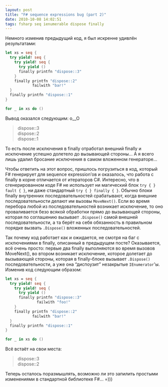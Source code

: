 ```yaml
---
layout: post
title: "F# sequence expressions bug (part 2)"
date: 2010-10-08 14:02:51
tags: fsharp seq ienumerable dispose finally
---
```

Немного изменив предыдущий код, я был искренне удивлён результатами:

```fsharp
let xs = seq {
  try yield! seq {
    try yield! seq {
      try yield ()
      finally printfn "dispose::3"
    }
    finally printfn "dispose::2"
            failwith "bar!"
  }
  finally printfn "dispose::1"
}

for _ in xs do ()
```

Вывод оказался следующим: o__O

> dispose::3<br/>
> dispose::2<br/>
> dispose::1

То есть после исключения в finally отработал внешний finally и исключение успешно долетело до вызывающей стороны… А я всего лишь удалил бросание исключения в самом вложенном генераторе…

Чтобы ответить на этот вопрос, пришлось погрузиться в код, который F# генерирует для sequence expression’ов и оказалось, что работа с finally в корне отличается от итераторов C#. Интересно, что в сгенерированном коде F# не использует ни магический блок `try { } fault { }`, ни даже стандартный `try { } finally { }`. Обычно блоки finally внутренних последовательностей срабатывают, когда внешние последовательности делают им вызовы `MoveNext()`. Если во время перебора любой из последовательностей возникает исключение, то оно проваливается безо всякой обработки прямо до вызывающей стороны, которая по соглашению вызывает `.Dispose()` самой внешней последовательности, а та берёт на себя обязанность в правильном порядке вызвать `.Dispose()` вложенных последовательностей.

Так почему код работает как и ожидается, не смотря на баг с исключениями в finally, описанный в предыдущем посте? Оказывается, всё очень просто: первые два finally выполняются во время вызовов MoveNext(), во втором возникает исключение, которое долетает до вызывающей стороны, которая в finally-блоке вызывает `.Dispose()` последовательности, а уже она “диспоузит” незакрытые `IEnumerator`'ы. Изменив код следующим образом:

```fsharp
let xs = seq {
  try yield! seq {
    try yield! seq {
      try yield ()
      finally printfn "dispose::3"
              failwith "foo!"
    }
    finally printfn "dispose::2"
            failwith "bar!"
  }
  finally printfn "dispose::1"
}

for _ in xs do ()
```

Всё встаёт на свои места:

> dispose::3<br/>
> dispose::2

Теперь осталось поразмышлять, возможно ли это запилить простыми изменениями в стандартной библиотеке F#… =)))